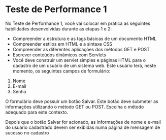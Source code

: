 # Teste de Performance 1

No Teste de Performance 1, você vai colocar em prática as seguintes habilidades desenvolvidas durante as etapas 1 e 2:

- Compreender a estrutura e as tags básicas de um documento HTML
- Compreender estilos em HTML e a sintaxe CSS
- Compreender as diferentes aplicações dos métodos GET e POST
- Escrever conteúdos dinâmicos com Servlets
- Você deve construir um servlet simples e páginas HTML para o cadastro de um usuário de um sistema web. Este usuário terá, neste momento, os seguintes campos de formulário:

1. Nome
2. E-mail
3. Senha

O formulário deve possuir um botão Salvar. Este botão deve submeter as informações utilizando o método GET ou POST. Escolha o método adequado para este contexto.

Depois que o botão Salvar for acionado, as informações de nome e e-mail do usuário cadastrado devem ser exibidas numa página de mensagem de sucesso no cadastro